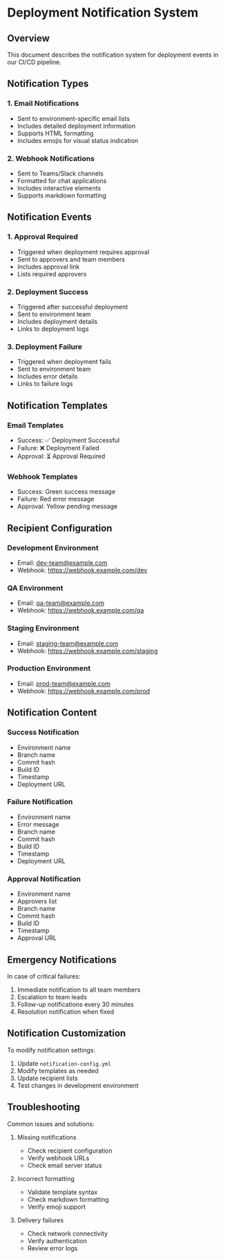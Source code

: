 # Deployment Notification System

## Overview

This document describes the notification system for deployment events in our CI/CD pipeline.

## Notification Types

### 1. Email Notifications

- Sent to environment-specific email lists
- Includes detailed deployment information
- Supports HTML formatting
- Includes emojis for visual status indication

### 2. Webhook Notifications

- Sent to Teams/Slack channels
- Formatted for chat applications
- Includes interactive elements
- Supports markdown formatting

## Notification Events

### 1. Approval Required

- Triggered when deployment requires approval
- Sent to approvers and team members
- Includes approval link
- Lists required approvers

### 2. Deployment Success

- Triggered after successful deployment
- Sent to environment team
- Includes deployment details
- Links to deployment logs

### 3. Deployment Failure

- Triggered when deployment fails
- Sent to environment team
- Includes error details
- Links to failure logs

## Notification Templates

### Email Templates

- Success: ✅ Deployment Successful
- Failure: ❌ Deployment Failed
- Approval: ⏳ Approval Required

### Webhook Templates

- Success: Green success message
- Failure: Red error message
- Approval: Yellow pending message

## Recipient Configuration

### Development Environment

- Email: dev-team@example.com
- Webhook: https://webhook.example.com/dev

### QA Environment

- Email: qa-team@example.com
- Webhook: https://webhook.example.com/qa

### Staging Environment

- Email: staging-team@example.com
- Webhook: https://webhook.example.com/staging

### Production Environment

- Email: prod-team@example.com
- Webhook: https://webhook.example.com/prod

## Notification Content

### Success Notification

- Environment name
- Branch name
- Commit hash
- Build ID
- Timestamp
- Deployment URL

### Failure Notification

- Environment name
- Error message
- Branch name
- Commit hash
- Build ID
- Timestamp
- Deployment URL

### Approval Notification

- Environment name
- Approvers list
- Branch name
- Commit hash
- Build ID
- Timestamp
- Approval URL

## Emergency Notifications

In case of critical failures:

1. Immediate notification to all team members
2. Escalation to team leads
3. Follow-up notifications every 30 minutes
4. Resolution notification when fixed

## Notification Customization

To modify notification settings:

1. Update `notification-config.yml`
2. Modify templates as needed
3. Update recipient lists
4. Test changes in development environment

## Troubleshooting

Common issues and solutions:

1. Missing notifications

   - Check recipient configuration
   - Verify webhook URLs
   - Check email server status

2. Incorrect formatting

   - Validate template syntax
   - Check markdown formatting
   - Verify emoji support

3. Delivery failures
   - Check network connectivity
   - Verify authentication
   - Review error logs
